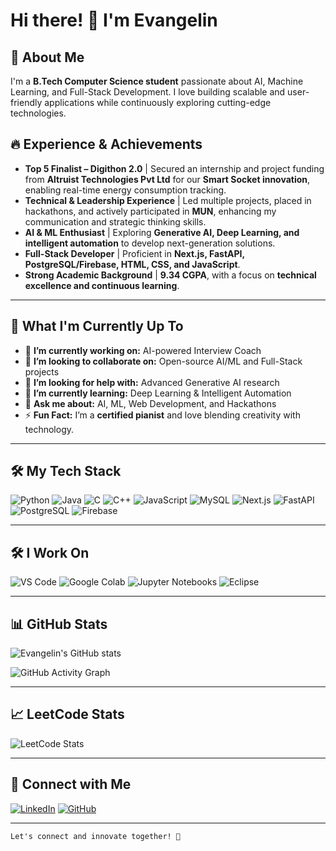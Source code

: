 # Hi there! 👋 I'm Evangelin

## 🚀 About Me
I'm a **B.Tech Computer Science student** passionate about AI, Machine Learning, and Full-Stack Development. I love building scalable and user-friendly applications while continuously exploring cutting-edge technologies.

## 🔥 Experience & Achievements
- **Top 5 Finalist – Digithon 2.0** | Secured an internship and project funding from **Altruist Technologies Pvt Ltd** for our **Smart Socket innovation**, enabling real-time energy consumption tracking.
- **Technical & Leadership Experience** | Led multiple projects, placed in hackathons, and actively participated in **MUN**, enhancing my communication and strategic thinking skills.
- **AI & ML Enthusiast** | Exploring **Generative AI, Deep Learning, and intelligent automation** to develop next-generation solutions.
- **Full-Stack Developer** | Proficient in **Next.js, FastAPI, PostgreSQL/Firebase, HTML, CSS, and JavaScript**.
- **Strong Academic Background** | **9.34 CGPA**, with a focus on **technical excellence and continuous learning**.

---

## 📌 What I'm Currently Up To
- 🔫 **I’m currently working on:** AI-powered Interview Coach
- 👯 **I’m looking to collaborate on:** Open-source AI/ML and Full-Stack projects
- 🤔 **I’m looking for help with:** Advanced Generative AI research
- 🌱 **I’m currently learning:** Deep Learning & Intelligent Automation
- 💬 **Ask me about:** AI, ML, Web Development, and Hackathons
- ⚡ **Fun Fact:** I’m a **certified pianist** and love blending creativity with technology.

---

## 🛠️ My Tech Stack
![Python](https://img.shields.io/badge/Python-3776AB?style=for-the-badge&logo=python&logoColor=white)
![Java](https://img.shields.io/badge/Java-007396?style=for-the-badge&logo=java&logoColor=white)
![C](https://img.shields.io/badge/C-00599C?style=for-the-badge&logo=c&logoColor=white)
![C++](https://img.shields.io/badge/C++-00599C?style=for-the-badge&logo=c%2B%2B&logoColor=white)
![JavaScript](https://img.shields.io/badge/JavaScript-F7DF1E?style=for-the-badge&logo=javascript&logoColor=black)
![MySQL](https://img.shields.io/badge/MySQL-4479A1?style=for-the-badge&logo=mysql&logoColor=white)
![Next.js](https://img.shields.io/badge/Next.js-000000?style=for-the-badge&logo=nextdotjs&logoColor=white)
![FastAPI](https://img.shields.io/badge/FastAPI-009688?style=for-the-badge&logo=fastapi&logoColor=white)
![PostgreSQL](https://img.shields.io/badge/PostgreSQL-316192?style=for-the-badge&logo=postgresql&logoColor=white)
![Firebase](https://img.shields.io/badge/Firebase-ffca28?style=for-the-badge&logo=firebase&logoColor=black)

---

## 🛠️ I Work On
![VS Code](https://img.shields.io/badge/VS%20Code-007ACC?style=for-the-badge&logo=visual-studio-code&logoColor=white)
![Google Colab](https://img.shields.io/badge/Google%20Colab-F9AB00?style=for-the-badge&logo=googlecolab&logoColor=black)
![Jupyter Notebooks](https://img.shields.io/badge/Jupyter-FA0F00?style=for-the-badge&logo=jupyter&logoColor=white)
![Eclipse](https://img.shields.io/badge/Eclipse-2C2255?style=for-the-badge&logo=eclipse&logoColor=white)

---

## 📊 GitHub Stats
![Evangelin's GitHub stats](https://github-readme-stats.vercel.app/api?username=Evangenajohn&show_icons=true&theme=tokyonight)

![GitHub Activity Graph](https://github-readme-activity-graph.vercel.app/graph?username=Evangenajohn&theme=dracula)

---

## 📈 LeetCode Stats
![LeetCode Stats](https://leetcard.jacoblin.cool/evangelinjohn?theme=dark&font=monospace)

---

## 📢 Connect with Me
[![LinkedIn](https://img.shields.io/badge/LinkedIn-0077B5?style=for-the-badge&logo=linkedin&logoColor=white)](https://www.linkedin.com/in/evangelin-john-58615b29b/)
[![GitHub](https://img.shields.io/badge/GitHub-181717?style=for-the-badge&logo=github&logoColor=white)](https://github.com/Evangenajohn)

---

```
Let's connect and innovate together! 🚀
```
